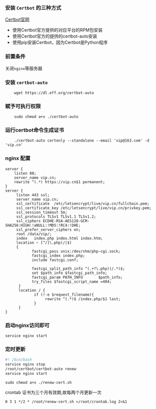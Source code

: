 ### 安装 `Certbot` 的三种方式
[Certbot官网](https://certbot.eff.org/ "Certbot官网")

* 使用Certbot官方提供的对应平台的RPM包安装
* 使用Certbot官方的提供的certbot-auto安装
* 使用pip安装Certbot，因为Certbot是Python程序

### 前置条件
关闭`nginx`等服务器

### 安装 `certbot-auto`
```
    wget https://dl.eff.org/certbot-auto
```
### 赋予可执行权限
```
    sudo chmod a+x ./certbot-auto
```
### 运行certbot命令生成证书
```
    ./certbot-auto certonly --standalone --email 'vip@163.com' -d 'vip.cn'
```
### nginx 配置
```
server {
    listen 80;
    server_name vip.cn;
    rewrite ^(.*) https://vip.cn$1 permanent;
}
server {
     listen 443 ssl;
     server_name vip.cn;
     ssl_certificate  /etc/letsencrypt/live/vip.cn/fullchain.pem;
     ssl_certificate_key /etc/letsencrypt/live/vip.cn/privkey.pem;
     ssl_session_timeout 5m;
     ssl_protocols TLSv1 TLSv1.1 TLSv1.2;
     ssl_ciphers ECDHE-RSA-AES128-GCM-SHA256:HIGH:!aNULL:!MD5:!RC4:!DHE;
     ssl_prefer_server_ciphers on;
     root /data/vip/;
     index   index.php index.html index.htm;
     location ~ [^/]\.php(/|$)
     {
            fastcgi_pass unix:/dev/shm/php-cgi.sock;
            fastcgi_index index.php;
            include fastcgi.conf;

            fastcgi_split_path_info ^(.+?\.php)(/.*)$;
            set $path_info $fastcgi_path_info;
            fastcgi_param PATH_INFO       $path_info;
            try_files $fastcgi_script_name =404;
      }
      location / {
             if (!-e $request_filename){
                  rewrite ^(.*)$ /index.php/$1 last;
             }
      }
}
```
### 启动nginx访问即可
```
service nginx start
```
### 定时更新
```bash
#! /bin/bash
service nginx stop
/root/certbot/certbot-auto renew
service nginx start
```
```
sudo chmod a+x ./renew-cert.sh
```
crontab 
证书为三个月有效期,故每两个月更新一次
```
0 3 1 */2 * /root/renew-cert.sh >/root/crontab.log 2>&1
```